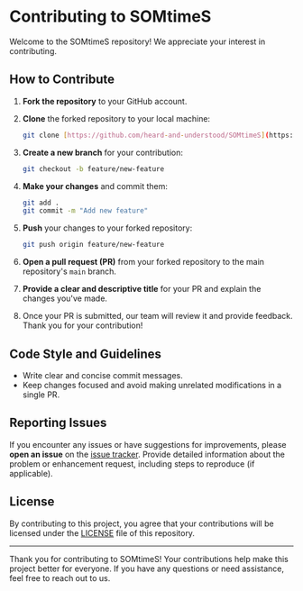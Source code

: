 # Contributing to SOMtimeS

Welcome to the SOMtimeS repository! We appreciate your interest in contributing. 
## How to Contribute

1. **Fork the repository** to your GitHub account.
2. **Clone** the forked repository to your local machine:
    ```bash
    git clone [https://github.com/heard-and-understood/SOMtimeS](https://github.com/heard-and-understood/SOMtimeS)
    ```

3. **Create a new branch** for your contribution:
    ```bash
    git checkout -b feature/new-feature
    ```

4. **Make your changes** and commit them:
    ```bash
    git add .
    git commit -m "Add new feature"
    ```

5. **Push** your changes to your forked repository:
    ```bash
    git push origin feature/new-feature
    ```

6. **Open a pull request (PR)** from your forked repository to the main repository's `main` branch.
7. **Provide a clear and descriptive title** for your PR and explain the changes you've made.
8. Once your PR is submitted, our team will review it and provide feedback. Thank you for your contribution!

## Code Style and Guidelines

- Write clear and concise commit messages.
- Keep changes focused and avoid making unrelated modifications in a single PR.

## Reporting Issues

If you encounter any issues or have suggestions for improvements, please **open an issue** on the [issue tracker](https://github.com/heard-and-understood/SOMtimeS/issues). Provide detailed information about the problem or enhancement request, including steps to reproduce (if applicable).

## License

By contributing to this project, you agree that your contributions will be licensed under the [LICENSE](./LICENSE) file of this repository.

---

Thank you for contributing to SOMtimeS! Your contributions help make this project better for everyone. If you have any questions or need assistance, feel free to reach out to us.
